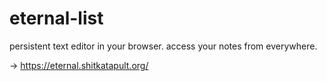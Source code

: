 # eternal-list

persistent text editor in your browser. access your notes from everywhere.

-> https://eternal.shitkatapult.org/
